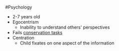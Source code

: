 #Psychology 
* 2-7 years old
* Egocentrism
	* Inability to understand others' perspectives
* Fails [conservation tasks](https://lovevery.com/community/blog/child-development/the-7-conservation-activities-that-can-help-your-child-with-math-and-more/)
* Centration
	* Child fixates on one aspect of the information